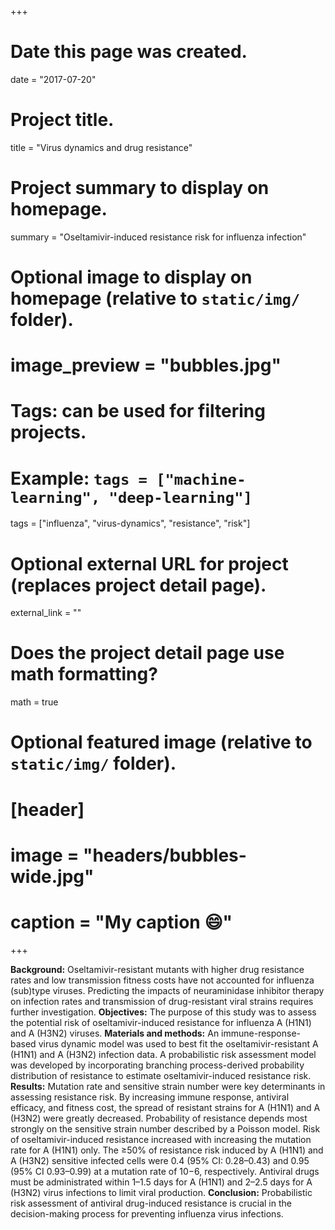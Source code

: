 +++
# Date this page was created.
date = "2017-07-20"

# Project title.
title = "Virus dynamics and drug resistance"

# Project summary to display on homepage.
summary = "Oseltamivir-induced resistance risk for influenza infection"

# Optional image to display on homepage (relative to `static/img/` folder).
# image_preview = "bubbles.jpg"

# Tags: can be used for filtering projects.
# Example: `tags = ["machine-learning", "deep-learning"]`
tags = ["influenza", "virus-dynamics", "resistance", "risk"]

# Optional external URL for project (replaces project detail page).
external_link = ""

# Does the project detail page use math formatting?
math = true

# Optional featured image (relative to `static/img/` folder).
# [header]
# image = "headers/bubbles-wide.jpg"
# caption = "My caption :smile:"

+++

**Background:** Oseltamivir-resistant mutants with higher drug resistance rates and low transmission fitness costs have not accounted for influenza (sub)type viruses. Predicting the impacts of neuraminidase inhibitor therapy on infection rates and transmission of drug-resistant viral strains requires further investigation. **Objectives:** The purpose of this study was to assess the potential risk of oseltamivir-induced resistance for influenza A (H1N1) and A (H3N2) viruses. **Materials and methods:** An immune-response-based virus dynamic model was used to best fit the oseltamivir-resistant A (H1N1) and A (H3N2) infection data. A probabilistic risk assessment model was developed by incorporating branching process-derived probability distribution of resistance to estimate oseltamivir-induced resistance risk. **Results:** Mutation rate and sensitive strain number were key determinants in assessing resistance risk. By increasing immune response, antiviral efficacy, and fitness cost, the spread of resistant strains for A (H1N1) and A (H3N2) were greatly decreased. Probability of resistance depends most strongly on the sensitive strain number described by a Poisson model. Risk of oseltamivir-induced resistance increased with increasing the mutation rate for A (H1N1) only. The ≥50% of resistance risk induced by A (H1N1) and A (H3N2) sensitive infected cells were 0.4 (95% CI: 0.28–0.43) and 0.95 (95% CI 0.93–0.99) at a mutation rate of 10−6, respectively. Antiviral drugs must be administrated within 1–1.5 days for A (H1N1) and 2–2.5 days for A (H3N2) virus infections to limit viral production. **Conclusion:** Probabilistic risk assessment of antiviral drug-induced resistance is crucial in the decision-making process for preventing influenza virus infections.